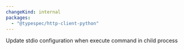 ```yaml
---
changeKind: internal
packages:
  - "@typespec/http-client-python"
---
```


Update stdio configuration when execute command in child process